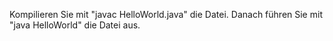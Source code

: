Kompilieren Sie mit "javac HelloWorld.java" die Datei.
Danach führen Sie mit "java HelloWorld" die Datei aus.